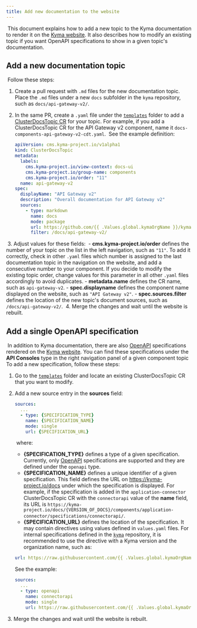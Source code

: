 ```yaml
---
title: Add new documentation to the website
---
```

​
This document explains how to add a new topic to the Kyma documentation to render it on the [Kyma website](https://kyma-project.io). It also describes how to modify an existing topic if you want OpenAPI specifications to show in a given topic's documentation.
​
## Add a new documentation topic
​
Follow these steps:

1. Create a pull request with `.md` files for the new documentation topic. Place the `.md` files under a new `docs` subfolder in the `kyma` repository, such as `docs/api-gateway-v2/`.

2. In the same PR, create a `.yaml` file under the [`templates`](https://github.com/kyma-project/kyma/tree/master/resources/core/charts/docs/charts/content-ui/templates) folder to add a [ClusterDocsTopic CR](https://kyma-project.io/docs/components/headless-cms/#custom-resource-cluster-docs-topic) for your topic. For example, if you add a ClusterDocsTopic CR for the API Gateway v2 component, name it `docs-components-api-gateway-v2-cdt.yaml`.
​
See the example definition:
    ​
   ``` yaml
   apiVersion: cms.kyma-project.io/v1alpha1
   kind: ClusterDocsTopic
   metadata:
     labels:
       cms.kyma-project.io/view-context: docs-ui
       cms.kyma-project.io/group-name: components
       cms.kyma-project.io/order: "11"
     name: api-gateway-v2
   spec:
     displayName: "API Gateway v2"
     description: "Overall documentation for API Gateway v2"
     sources:
       - type: markdown
         name: docs
         mode: package
         url: https://github.com/{{ .Values.global.kymaOrgName }}/kyma/archive/{{ .Values.global.docs.clusterDocsTopicsVersion }}.zip
         filter: /docs/api-gateway-v2/
   ```
​
3. Adjust values for these fields:
​
    - **cms.kyma-project.io/order** defines the number of your topic on the list in the left navigation, such as `"11"`. To add it correctly, check in other `.yaml` files which number is assigned to the last documentation topic in the navigation on the website, and add a consecutive number to your component. If you decide to modify the existing topic order, change values for this parameter in all other `.yaml` files accordingly to avoid duplicates.
    - **metadata.name** defines the CR name, such as `api-gateway-v2`.
    - **spec.displayname** defines the component name displayed on the website, such as `"API Gateway v2"`.
    - **spec.sources.filter** defines the location of the new topic's document sources, such as `/docs/api-gateway-v2/`.
​
4. Merge the changes and wait until the website is rebuilt.
​
## Add a single OpenAPI specification
​
In addition to Kyma documentation, there are also [OpenAPI](https://swagger.io/specification/) specifications rendered on the [Kyma website](https://kyma-project.io). You can find these specifications under the **API Consoles** type in the right navigation panel of a given component topic
​
To add a new specification, follow these steps:
​
1. Go to the [`templates`](https://github.com/kyma-project/kyma/tree/master/resources/core/charts/docs/charts/content-ui/templates) folder and locate an existing ClusterDocsTopic CR that you want to modify.
​
2. Add a new source entry in the **sources** field:
​
    ``` yaml
    sources:
      ...
      - type: {SPECIFICATION_TYPE}
        name: {SPECIFICATION_NAME}
        mode: single
        url: {SPECIFICATION_URL}
    ```
   ​
   where:
  ​
    - **{SPECIFICATION_TYPE}** defines a type of a given specification. Currently, only [OpenAPI](https://swagger.io/specification/) specifications are supported and they are defined under the `openapi` type.
  ​
    - **{SPECIFICATION_NAME}** defines a unique identifier of a given specification. This field defines the URL on https://kyma-project.io/docs under which the specification is displayed. For example, if the specification is added in the `application-connector` ClusterDocsTopic CR with the `connectorapi` value of the **name** field, its URL is `https://kyma-project.io/docs/{VERSION_OF_DOCS}/components/application-connector/specifications/connectorapi/`.
  ​
    - **{SPECIFICATION_URL}** defines the location of the specification. It may contain directives using values defined in `values.yaml` files. For internal specifications defined in the [`kyma`](https://github.com/kyma-project/kyma) repository, it is recommended to use the directive with a Kyma version and the organization name, such as:
​
    ``` yaml
    url: https://raw.githubusercontent.com/{{ .Values.global.kymaOrgName }}/kyma/{{ .Values.global.docs.clusterDocsTopicsVersion }}/docs/application-connector/assets/connectorapi.yaml
    ```

    See the example:

    ``` yaml
    sources:
      ...
      - type: openapi
        name: connectorapi
        mode: single
        url: https://raw.githubusercontent.com/{{ .Values.global.kymaOrgName }}/kyma/{{ .Values.global.docs.clusterDocsTopicsVersion }}/docs/application-connector/assets/connectorapi.yaml
    ```
​
3. Merge the changes and wait until the website is rebuilt.
